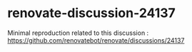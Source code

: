 # renovate-discussion-24137
Minimal reproduction related to this discussion : https://github.com/renovatebot/renovate/discussions/24137
